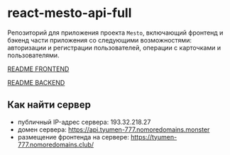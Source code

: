 # react-mesto-api-full
Репозиторий для приложения проекта `Mesto`, включающий фронтенд и бэкенд части приложения со следующими возможностями: авторизации и регистрации пользователей, операции с карточками и пользователями.

[README FRONTEND](https://github.com/tyumen-777/react-mesto-api-full/blob/main/frontend/)

[README BACKEND](https://github.com/tyumen-777/react-mesto-api-full/blob/main/backend/)

## Как найти сервер

* публичный IP-адрес сервера: 193.32.218.27
* домен сервера: https://api.tyumen-777.nomoredomains.monster
* размещение фронтенда на сервере: https://tyumen-777.nomoredomains.club/ 

